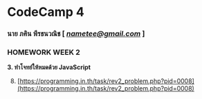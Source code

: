 # CodeCamp 4

### นาย ภคิน พีรธนวณิช  [ *nametee@gmail.com* ]
### HOMEWORK WEEK 2

**3. ทำโจทย์ให้หมดด้วย JavaScript**

8. [https://programming.in.th/task/rev2_problem.php?pid=0008](https://programming.in.th/task/rev2_problem.php?pid=0008)